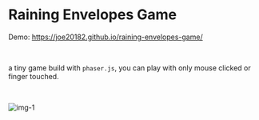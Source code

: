 # Raining Envelopes Game

Demo: https://joe20182.github.io/raining-envelopes-game/

<br/>

a tiny game build with `phaser.js`, you can play with only mouse clicked or finger touched.

<br/>

![img-1](https://github.com/joe20182/raining-envelopes-game/blob/master/docs/images/play-1.gif?raw=true)
